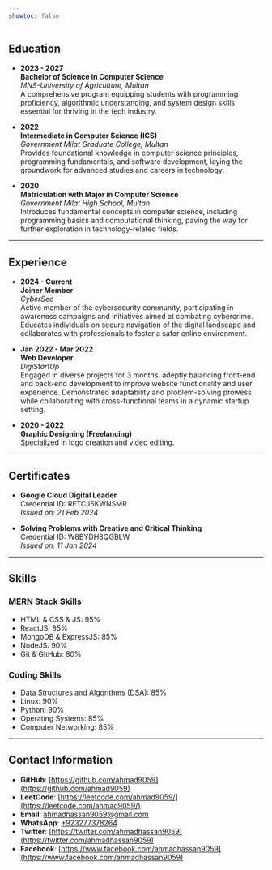 ```yaml
---
showtoc: false
---
```


## Education

- **2023 - 2027**  
  **Bachelor of Science in Computer Science**  
  _MNS-University of Agriculture, Multan_  
  A comprehensive program equipping students with programming proficiency, algorithmic understanding, and system design skills essential for thriving in the tech industry.

- **2022**  
  **Intermediate in Computer Science (ICS)**  
  _Government Milat Graduate College, Multan_  
  Provides foundational knowledge in computer science principles, programming fundamentals, and software development, laying the groundwork for advanced studies and careers in technology.

- **2020**  
  **Matriculation with Major in Computer Science**  
  _Government Milat High School, Multan_  
  Introduces fundamental concepts in computer science, including programming basics and computational thinking, paving the way for further exploration in technology-related fields.

---

## Experience

- **2024 - Current**  
  **Joiner Member**  
  _CyberSec_  
  Active member of the cybersecurity community, participating in awareness campaigns and initiatives aimed at combating cybercrime. Educates individuals on secure navigation of the digital landscape and collaborates with professionals to foster a safer online environment.

- **Jan 2022 - Mar 2022**  
  **Web Developer**  
  _DigiStartUp_  
  Engaged in diverse projects for 3 months, adeptly balancing front-end and back-end development to improve website functionality and user experience. Demonstrated adaptability and problem-solving prowess while collaborating with cross-functional teams in a dynamic startup setting.

- **2020 - 2022**  
  **Graphic Designing (Freelancing)**  
  Specialized in logo creation and video editing.

---

## Certificates

- **Google Cloud Digital Leader**  
  Credential ID: RFTCJ5KWNSMR  
  _Issued on: 21 Feb 2024_

- **Solving Problems with Creative and Critical Thinking**  
  Credential ID: W8BYDH8QGBLW  
  _Issued on: 11 Jan 2024_

---

## Skills

### MERN Stack Skills

- HTML & CSS & JS: 95%
- ReactJS: 85%
- MongoDB & ExpressJS: 85%
- NodeJS: 90%
- Git & GitHub: 80%

### Coding Skills

- Data Structures and Algorithms (DSA): 85%
- Linux: 90%
- Python: 90%
- Operating Systems: 85%
- Computer Networking: 85%

---

## Contact Information

- **GitHub**: [https://github.com/ahmad9059](https://github.com/ahmad9059)
- **LeetCode**: [https://leetcode.com/ahmad9059/](https://leetcode.com/ahmad9059/)
- **Email**: [ahmadhassan9059@gmail.com](mailto:ahmadhassan9059@gmail.com)
- **WhatsApp**: [+923277378264](https://api.whatsapp.com/send/?phone=%2B923277378264&text&type=phone_number&app_absent=0)
- **Twitter**: [https://twitter.com/ahmadhassan9059](https://twitter.com/ahmadhassan9059)
- **Facebook**: [https://www.facebook.com/ahmadhassan9059](https://www.facebook.com/ahmadhassan9059)
